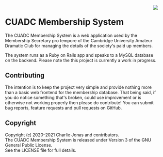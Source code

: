 <img align="right" src="https://cuadc.org/wp-content/themes/cuadc%20update/Images/logo.png">

# CUADC Membership System
The CUADC Membership System is a web application used by the Membership Secretary pro tempore of the Cambridge University Amateur Dramatic Club for managing the details of the society's paid up members.

The system runs as a Ruby on Rails app and speaks to a MySQL database on the backend.
Please note the this project is currently a work in progress.

## Contributing
The intention is to keep the project very simple and provide nothing more than a basic web frontend for the membership database. That being said, if you do notice something that's broken, could use improvement or is otherwise not working properly then please do contribute! You can submit bug reports, feature requests and pull requests on GitHub.

## Copyright
Copyright (c) 2020–2021 Charlie Jonas and contributors.\
The CUADC Membership System is released under Version 3 of the GNU General Public License.\
See the LICENSE file for full details.
